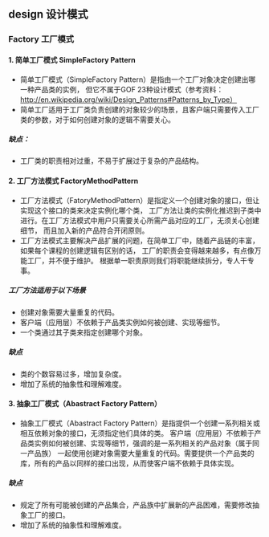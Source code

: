 ## design 设计模式
### Factory 工厂模式

#### 1. 简单工厂模式 SimpleFactory Pattern
* 简单工厂模式（SimpleFactory Pattern）是指由一个工厂对象决定创建出哪一种产品类的实例，
但它不属于GOF 23种设计模式（参考资料：http://en.wikipedia.org/wiki/Design_Patterns#Patterns_by_Type）
* 简单工厂适用于工厂类负责创建的对象较少的场景，且客户端只需要传入工厂类的参数，对于如何创建对象的逻辑不需要关心。
##### 缺点：
* 工厂类的职责相对过重，不易于扩展过于复杂的产品结构。 

#### 2. 工厂方法模式 FactoryMethodPattern
* 工厂方法模式（FatoryMethodPattern）是指定义一个创建对象的接口，但让实现这个接口的类来决定实例化哪个类，
工厂方法让类的实例化推迟到子类中进行。在工厂方法模式中用户只需要关心所需产品对应的工厂，无须关心创建细节，
而且加入新的产品符合开闭原则。
* 工厂方法模式主要解决产品扩展的问题，在简单工厂中，随着产品链的丰富，如果每个课程的创建逻辑有区别的话，
工厂的职责会变得越来越多，有点像万能工厂，并不便于维护。
根据单一职责原则我们将职能继续拆分，专人干专事。
##### 工厂方法适用于以下场景
* 创建对象需要大量重复的代码。
* 客户端（应用层）不依赖于产品类实例如何被创建、实现等细节。
* 一个类通过其子类来指定创建哪个对象。
##### 缺点
* 类的个数容易过多，增加复杂度。
* 增加了系统的抽象性和理解难度。

#### 3. 抽象工厂模式（Abastract Factory Pattern）
* 抽象工厂模式（Abastract Factory Pattern）是指提供一个创建一系列相关或相互依赖对象的接口，无须指定他们具体的类。
客户端（应用层）不依赖于产品类实例如何被创建、实现等细节，强调的是一系列相关的产品对象（属于同一产品族）
一起使用创建对象需要大量重复的代码。需要提供一个产品类的库，所有的产品以同样的接口出现，从而使客户端不依赖于具体实现。
##### 缺点
* 规定了所有可能被创建的产品集合，产品族中扩展新的产品困难，需要修改抽象工厂的接口。
* 增加了系统的抽象性和理解难度。
